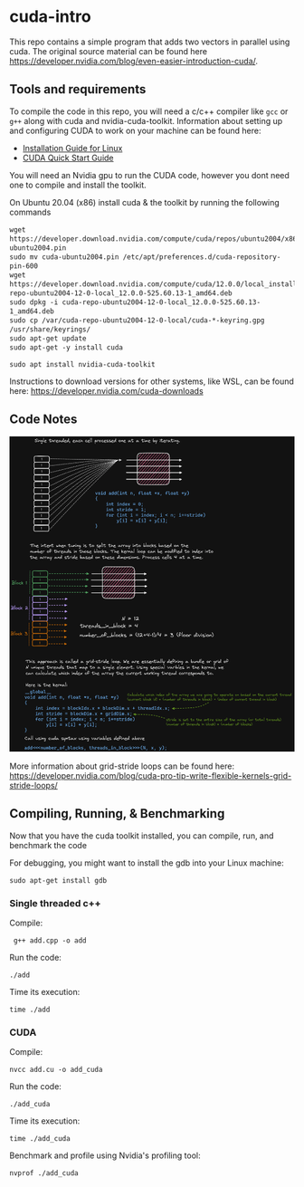 # cuda-intro
This repo contains a simple program that adds two vectors in parallel using cuda. The original source material can be found here https://developer.nvidia.com/blog/even-easier-introduction-cuda/. 
## Tools and requirements
To compile the code in this repo, you will need a c/c++ compiler like `gcc` or `g++` along with cuda and nvidia-cuda-toolkit. Information about setting up and configuring CUDA to work on your machine can be found here:

- [Installation Guide for Linux](https://docs.nvidia.com/cuda/cuda-installation-guide-linux/index.html)
- [CUDA Quick Start Guide](https://docs.nvidia.com/cuda/cuda-quick-start-guide/index.html)

You will need an Nvidia gpu to run the CUDA code, however you dont need one to compile and install the toolkit. 

On Ubuntu 20.04 (x86) install cuda & the toolkit by running the following commands

```
wget https://developer.download.nvidia.com/compute/cuda/repos/ubuntu2004/x86_64/cuda-ubuntu2004.pin
sudo mv cuda-ubuntu2004.pin /etc/apt/preferences.d/cuda-repository-pin-600
wget https://developer.download.nvidia.com/compute/cuda/12.0.0/local_installers/cuda-repo-ubuntu2004-12-0-local_12.0.0-525.60.13-1_amd64.deb
sudo dpkg -i cuda-repo-ubuntu2004-12-0-local_12.0.0-525.60.13-1_amd64.deb
sudo cp /var/cuda-repo-ubuntu2004-12-0-local/cuda-*-keyring.gpg /usr/share/keyrings/
sudo apt-get update
sudo apt-get -y install cuda
```

```
sudo apt install nvidia-cuda-toolkit
```

Instructions to download versions for other systems, like WSL, can be found here: https://developer.nvidia.com/cuda-downloads

## Code Notes

![Code Notes](notes.png)

More information about grid-stride loops can be found here: https://developer.nvidia.com/blog/cuda-pro-tip-write-flexible-kernels-grid-stride-loops/

## Compiling, Running, & Benchmarking
Now that you have the cuda toolkit installed, you can compile, run, and benchmark the code

For debugging, you might want to install the gdb into your Linux machine:

```
sudo apt-get install gdb
```

### Single threaded c++
Compile:
```
 g++ add.cpp -o add
```
Run the code:
```
./add
```
Time its execution:
```
time ./add
```

### CUDA 
Compile:
```
nvcc add.cu -o add_cuda
```
Run the code:
```
./add_cuda
```
Time its execution:
```
time ./add_cuda
```
Benchmark and profile using Nvidia's profiling tool:
```
nvprof ./add_cuda
```
